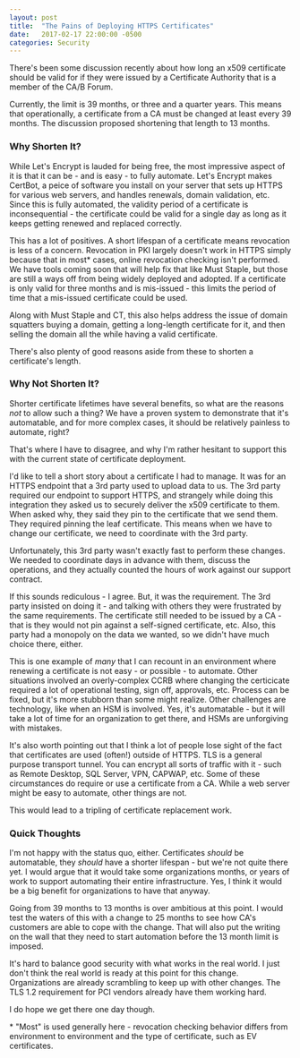 ```yaml
---
layout: post
title:  "The Pains of Deploying HTTPS Certificates"
date:   2017-02-17 22:00:00 -0500
categories: Security
---
```


There's been some discussion recently about how long an x509 certificate should
be valid for if they were issued by a Certificate Authority that is a member
of the CA/B Forum.

Currently, the limit is 39 months, or three and a quarter years. This means that
operationally, a certificate from a CA must be changed at least every 39 months.
The discussion proposed shortening that length to 13 months.

### Why Shorten It?

While Let's Encrypt is lauded for being free, the most impressive aspect of it
is that it can be - and is easy - to fully automate. Let's Encrypt makes
CertBot, a peice of software you install on your server that sets up HTTPS for
various web servers, and handles renewals, domain validation, etc. Since this is
fully automated, the validity period of a certificate is inconsequential - the
certificate could be valid for a single day as long as it keeps getting renewed
and replaced correctly.

This has a lot of positives. A short lifespan of a certificate means revocation
is less of a concern. Revocation in PKI largely doesn't work in HTTPS simply
because that in most* cases, online revocation checking isn't performed. We have
tools coming soon that will help fix that like Must Staple, but those are still
a ways off from being widely deployed and adopted. If a certificate is only
valid for three months and is mis-issued - this limits the period of time that
a mis-issued certificate could be used.

Along with Must Staple and CT, this also helps address the issue of domain
squatters buying a domain, getting a long-length certificate for it, and then
selling the domain all the while having a valid certificate.

There's also plenty of good reasons aside from these to shorten a certificate's
length.

### Why Not Shorten It?

Shorter certificate lifetimes have several benefits, so what are the reasons *not*
to allow such a thing? We have a proven system to demonstrate that it's
automatable, and for more complex cases, it should be relatively painless to
automate, right?

That's where I have to disagree, and why I'm rather hesitant to support this
with the current state of certificate deployment.

I'd like to tell a short story about a certificate I had to manage. It was for
an HTTPS endpoint that a 3rd party used to upload data to us. The 3rd party
required our endpoint to support HTTPS, and strangely while doing this
integration they asked us to securely deliver the x509 certificate to them. When
asked why, they said they pin to the certificate that we send them. They
required pinning the leaf certificate. This means when we have to change our
certificate, we need to coordinate with the 3rd party.

Unfortunately, this 3rd party wasn't exactly fast to perform these changes.
We needed to coordinate days in advance with them, discuss the operations, and
they actually counted the hours of work against our support contract.

If this sounds rediculous - I agree. But, it was the requirement. The 3rd party
insisted on doing it - and talking with others they were frustrated by the same
requirements. The certificate still needed to be issued by a CA - that is they
would not pin against a self-signed certificate, etc. Also, this party had a
monopoly on the data we wanted, so we didn't have much choice there, either.

This is one example of *many* that I can recount in an environment where
renewing a certificate is not easy - or possible - to automate. Other situations
involved an overly-complex CCRB where changing the certicicate required a lot of
operational testing, sign off, approvals, etc. Process can be fixed, but it's
more stubborn than some might realize. Other challenges are technology, like
when an HSM is involved. Yes, it's automatable - but it will take a lot of time
for an organization to get there, and HSMs are unforgiving with mistakes.

It's also worth pointing out that I think a lot of people lose sight of
the fact that certificates are used (often!) outside of HTTPS. TLS is a general
purpose transport tunnel. You can encrypt all sorts of traffic with it - such as
Remote Desktop, SQL Server, VPN, CAPWAP, etc. Some of these circumstances do
require or use a certificate from a CA. While a web server might be easy to
automate, other things are not.

This would lead to a tripling of certificate replacement work.

### Quick Thoughts

I'm not happy with the status quo, either. Certificates *should* be automatable,
they *should* have a shorter lifespan - but we're not quite there yet. I would
argue that it would take some organizations months, or years of work to support
automating their entire infrastructure. Yes, I think it would be a big benefit
for organizations to have that anyway.

Going from 39 months to 13 months is over ambitious at this point. I would test
the waters of this with a change to 25 months to see how CA's customers are able
to cope with the change. That will also put the writing on the wall that they
need to start automation before the 13 month limit is imposed.

It's hard to balance good security with what works in the real world. I just
don't think the real world is ready at this point for this change. Organizations
are already scrambling to keep up with other changes. The TLS 1.2 requirement
for PCI vendors already have them working hard.

I do hope we get there one day though.

\* "Most" is used generally here - revocation checking behavior differs from
environment to environment and the type of certificate, such as EV certificates.